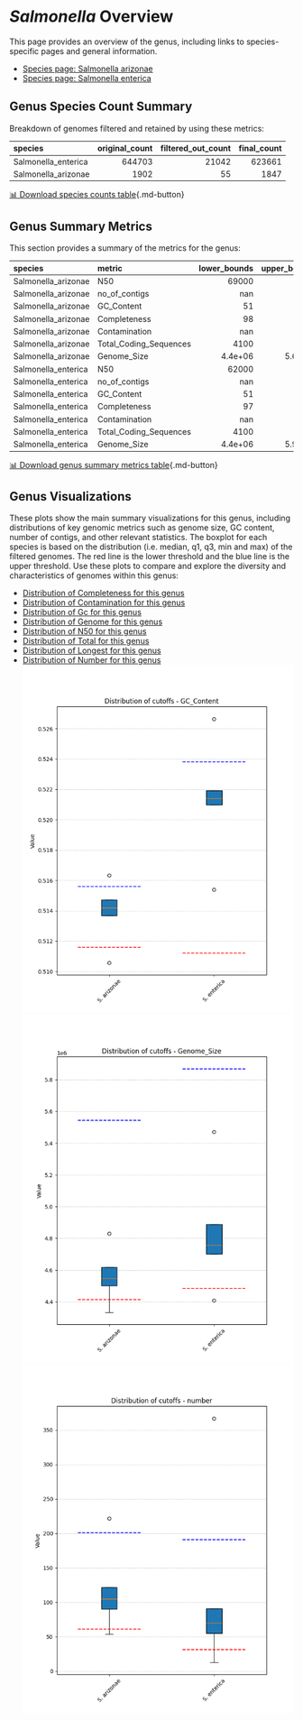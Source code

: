 # *Salmonella* Overview
This page provides an overview of the genus, including links to species-specific pages and general information.

- [Species page: Salmonella arizonae](Salmonella_arizonae/index.md)
- [Species page: Salmonella enterica](Salmonella_enterica/index.md)
## Genus Species Count Summary
Breakdown of genomes filtered and retained by using these metrics:

| species             |   original_count |   filtered_out_count |   final_count |
|:--------------------|-----------------:|---------------------:|--------------:|
| Salmonella_enterica |           644703 |                21042 |        623661 |
| Salmonella_arizonae |             1902 |                   55 |          1847 |


[📊 Download species counts table](species_counts.csv){.md-button}
## Genus Summary Metrics
This section provides a summary of the metrics for the genus:

| species             | metric                 |   lower_bounds |   upper_bounds |
|:--------------------|:-----------------------|---------------:|---------------:|
| Salmonella_arizonae | N50                    |    69000       |      nan       |
| Salmonella_arizonae | no_of_contigs          |      nan       |      210       |
| Salmonella_arizonae | GC_Content             |       51       |       52       |
| Salmonella_arizonae | Completeness           |       98       |      nan       |
| Salmonella_arizonae | Contamination          |      nan       |        7       |
| Salmonella_arizonae | Total_Coding_Sequences |     4100       |     5500       |
| Salmonella_arizonae | Genome_Size            |        4.4e+06 |        5.6e+06 |
| Salmonella_enterica | N50                    |    62000       |      nan       |
| Salmonella_enterica | no_of_contigs          |      nan       |      200       |
| Salmonella_enterica | GC_Content             |       51       |       53       |
| Salmonella_enterica | Completeness           |       97       |      nan       |
| Salmonella_enterica | Contamination          |      nan       |        8       |
| Salmonella_enterica | Total_Coding_Sequences |     4100       |     6000       |
| Salmonella_enterica | Genome_Size            |        4.4e+06 |        5.9e+06 |


[📊 Download genus summary metrics table](genus_summary_metrics.csv){.md-button}
## Genus Visualizations
These plots show the main summary visualizations for this genus, including distributions of key genomic metrics such as genome size, GC content, number of contigs, and other relevant statistics. The boxplot for each species is based on the distribution (i.e. median, q1, q3, min and max) of the filtered genomes. The red line is the lower threshold and the blue line is the upper threshold. Use these plots to compare and explore the diversity and characteristics of genomes within this genus:

- [Distribution of Completeness for this genus](Completeness_Specific_boxplot_0.png)
- [Distribution of Contamination for this genus](Contamination_boxplot_0.png)
- [Distribution of Gc for this genus](GC_Content_boxplot_0.png)
- [Distribution of Genome for this genus](Genome_Size_boxplot_0.png)
- [Distribution of N50 for this genus](N50_boxplot_0.png)
- [Distribution of Total for this genus](Total_Coding_Sequences_boxplot_0.png)
- [Distribution of Longest for this genus](longest_boxplot_0.png)
- [Distribution of Number for this genus](number_boxplot_0.png)
![Distribution of Gc](GC_Content_boxplot_0.png)
![Distribution of Genome](Genome_Size_boxplot_0.png)
![Distribution of Number](number_boxplot_0.png)
